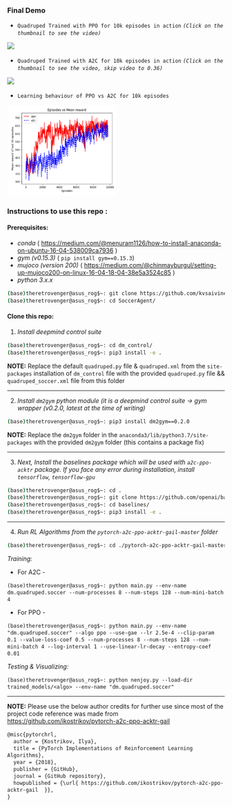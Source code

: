 ### Final Demo

* ```Quadruped Trained with PPO for 10k episodes in action```  *`(Click on the thumbnail to see the video)`*


[<img src="https://img.youtube.com/vi/uRmXBiZup3M/maxresdefault.jpg" width="50%">](https://youtu.be/uRmXBiZup3M)

* ```Quadruped Trained with A2C for 10k episodes in action``` *`(Click on the thumbnail to see the video, skip video to 0.36)`*



[<img src="https://img.youtube.com/vi/II0lJA0f50c/maxresdefault.jpg" width="50%">](https://youtu.be/II0lJA0f50c) 

* ```Learning behaviour of PPO vs A2C for 10k episodes```

[<img src="a2c_ppo.png" width="50%">](a2c_ppo.png) 

### Instructions to use this repo :


#### Prerequisites:
* *conda* ( https://medium.com/@menuram1126/how-to-install-anaconda-on-ubuntu-16-04-538009ca7936 )
* *gym (v0.15.3)* ( `pip install gym==0.15.3`) 
* *mujoco (version 200)* ( https://medium.com/@chinmayburgul/setting-up-mujoco200-on-linux-16-04-18-04-38e5a3524c85 )
* *python 3.x.x*

```bash
(base)theretrovenger@asus_rog$~: git clone https://github.com/kvsaivineeth/Soccer-Playing-Quadruped-Agent.git SoccerAgent
(base)theretrovenger@asus_rog$~: cd SoccerAgent/
```

#### Clone this repo: 

1. *Install deepmind control suite* 

```bash
(base)theretrovenger@asus_rog$~: cd dm_control/
(base)theretrovenger@asus_rog$~: pip3 install -e .
```
**NOTE:** Replace the default ```quadruped.py``` file & ```quadruped.xml``` from the ```site-packages``` installation of ```dm_control``` file with the provided ```quadruped.py``` file && ```quadruped_soccer.xml``` file from this folder    

-----------------------------------------------------------------------------------------------------------------------------

2. *Install `dm2gym` python module (it is a deepmind control suite -> gym wrapper (v0.2.0, latest at the time of writing)*

```bash
(base)theretrovenger@asus_rog$~: pip3 install dm2gym==0.2.0 
```

**NOTE:** Replace the ```dm2gym``` folder in the ```anaconda3/lib/python3.7/site-packages``` with the provided ```dm2gym``` folder (this contains a package fix) 

-----------------------------------------------------------------------------------------------------------------------------

3. *Next, Install the baselines package which will be used with `a2c-ppo-acktr` package. If you face any error during installation, install `tensorflow`, `tensorflow-gpu`*

```bash
(base)theretrovenger@asus_rog$~: cd .
(base)theretrovenger@asus_rog$~: git clone https://github.com/openai/baselines.git
(base)theretrovenger@asus_rog$~: cd baselines/
(base)theretrovenger@asus_rog$~: pip3 install -e .
```
-----------------------------------------------------------------------------------------------------------------------------
4. *Run RL Algorithms from the ```pytorch-a2c-ppo-acktr-gail-master```  folder* 

```bash
(base)theretrovenger@asus_rog$~: cd ./pytorch-a2c-ppo-acktr-gail-master
```
*Training:*

   * For A2C -
    
    (base)theretrovenger@asus_rog$~: python main.py --env-name dm.quadruped.soccer --num-processes 8 --num-steps 128 --num-mini-batch 4


   * For PPO -
    
    (base)theretrovenger@asus_rog$~: python main.py --env-name "dm.quadruped.soccer" --algo ppo --use-gae --lr 2.5e-4 --clip-param 0.1 --value-loss-coef 0.5 --num-processes 8 --num-steps 128 --num-mini-batch 4 --log-interval 1 --use-linear-lr-decay --entropy-coef 0.01
    
*Testing & Visualizing:*

    (base)theretrovenger@asus_rog$~: python nenjoy.py --load-dir trained_models/<algo> --env-name "dm.quadruped.soccer"

-----------------------------------------------------------------------------------------------------------------------------

**NOTE:** Please use the below author credits for further use since most of the project code reference was made from https://github.com/ikostrikov/pytorch-a2c-ppo-acktr-gail 

```Citation :
@misc{pytorchrl,
  author = {Kostrikov, Ilya},
  title = {PyTorch Implementations of Reinforcement Learning Algorithms},
  year = {2018},
  publisher = {GitHub},
  journal = {GitHub repository},
  howpublished = {\url{ https://github.com/ikostrikov/pytorch-a2c-ppo-acktr-gail  }},
}
```
